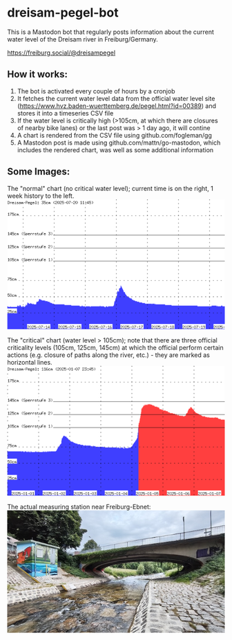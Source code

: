 # dreisam-pegel-bot

This is a Mastodon bot that regularly posts information about the current water level of the Dreisam river in Freiburg/Germany.

https://freiburg.social/@dreisampegel

## How it works:

1. The bot is activated every couple of hours by a cronjob
2. It fetches the current water level data from the official water level site (https://www.hvz.baden-wuerttemberg.de/pegel.html?id=00389) and stores it into a timeseries CSV file 
4. If the water level is critically high (>105cm, at which there are closures of nearby bike lanes) or the last post was > 1 day ago, it will contine
5. A chart is rendered from the CSV file using github.com/fogleman/gg
6. A Mastodon post is made using github.com/mattn/go-mastodon, which includes the rendered chart, was well as some additional information

## Some Images:

The "normal" chart (no critical water level); current time is on the right, 1 week history to the left.
![Normal chart](/images/pegel.png)

The "critical" chart (water level > 105cm); note that there are three official criticality levels (105cm, 125cm, 145cm) at which the official perform certain actions (e.g. closure of paths along the river, etc.) - they are marked as horizontal lines.  
![Chart with critical water level](/images/pegel-critical.png)

The actual measuring station near Freiburg-Ebnet:
![The actual measuring station](/images/dreisam.jpg)
